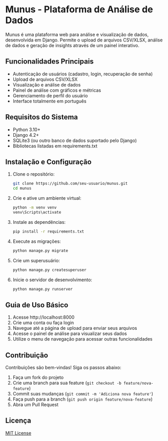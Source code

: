 # Munus - Plataforma de Análise de Dados

Munus é uma plataforma web para análise e visualização de dados, desenvolvida em Django. Permite o upload de arquivos CSV/XLSX, análise de dados e geração de insights através de um painel interativo.

## Funcionalidades Principais

- Autenticação de usuários (cadastro, login, recuperação de senha)
- Upload de arquivos CSV/XLSX
- Visualização e análise de dados
- Painel de análise com gráficos e métricas
- Gerenciamento de perfil do usuário
- Interface totalmente em português

## Requisitos do Sistema

- Python 3.10+
- Django 4.2+
- SQLite3 (ou outro banco de dados suportado pelo Django)
- Bibliotecas listadas em requirements.txt

## Instalação e Configuração

1. Clone o repositório:
   ```bash
   git clone https://github.com/seu-usuario/munus.git
   cd munus
   ```

2. Crie e ative um ambiente virtual:
   ```bash
   python -m venv venv
   venv\Scripts\activate
   ```

3. Instale as dependências:
   ```bash
   pip install -r requirements.txt
   ```

4. Execute as migrações:
   ```bash
   python manage.py migrate
   ```

5. Crie um superusuário:
   ```bash
   python manage.py createsuperuser
   ```

6. Inicie o servidor de desenvolvimento:
   ```bash
   python manage.py runserver
   ```

## Guia de Uso Básico

1. Acesse http://localhost:8000
2. Crie uma conta ou faça login
3. Navegue até a página de upload para enviar seus arquivos
4. Acesse o painel de análise para visualizar seus dados
5. Utilize o menu de navegação para acessar outras funcionalidades

## Contribuição

Contribuições são bem-vindas! Siga os passos abaixo:

1. Faça um fork do projeto
2. Crie uma branch para sua feature (`git checkout -b feature/nova-feature`)
3. Commit suas mudanças (`git commit -m 'Adiciona nova feature'`)
4. Faça push para a branch (`git push origin feature/nova-feature`)
5. Abra um Pull Request

## Licença

[MIT License](LICENSE)
